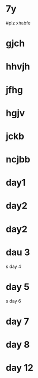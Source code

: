 # 7y
#plz xhabfe
# gjch
# hhvjh
# jfhg
# hgjv
# jckb
# ncjbb
# day1
# day2
# day2
# dau 3
s day 4
# day 5
s day 6
# day 7
# day 8
# day 12
